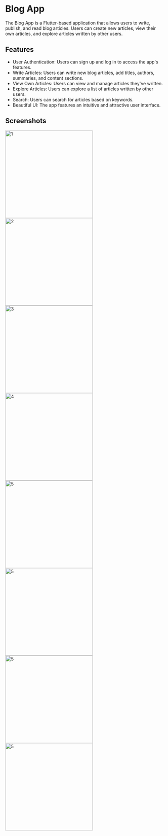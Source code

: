 # Blog App

The Blog App is a Flutter-based application that allows users to write, publish, and read blog articles. Users can create new articles, view their own articles, and explore articles written by other users.

## Features

- User Authentication: Users can sign up and log in to access the app's features.
- Write Articles: Users can write new blog articles, add titles, authors, summaries, and content sections.
- View Own Articles: Users can view and manage articles they've written.
- Explore Articles: Users can explore a list of articles written by other users.
- Search: Users can search for articles based on keywords.
- Beautiful UI: The app features an intuitive and attractive user interface.

## Screenshots

<img width="276" alt="1" src="assets/images/0.png">
<img width="276" alt="2" src="assets/images/1.png">
<img width="276" alt="3" src="assets/images/2.png">
<img width="276" alt="4" src="assets/images/4.png">
<img width="276" alt="5" src="assets/images/5.png">
<img width="276" alt="5" src="assets/images/6.png">
<img width="276" alt="5" src="assets/images/7.png">
<img width="276" alt="5" src="assets/images/8.png">

